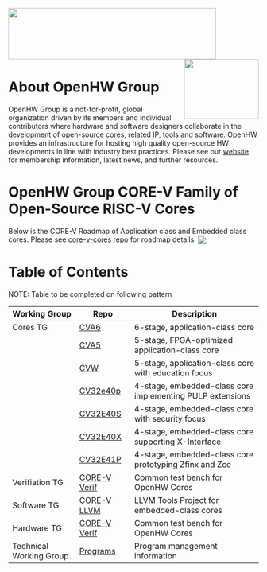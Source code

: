 <img src="https://www.openhwgroup.org/images/openhw-landscape.png" width="418px" height="103px" /> <img src="https://www.openhwgroup.org/images/core-v-portrait.png" align="right" width="150px" height="120px"/>

# About OpenHW Group

OpenHW Group is a not-for-profit, global organization driven by its members and individual contributors where hardware and software designers collaborate in the development of open-source cores, related IP, tools and software. OpenHW provides an infrastructure for hosting high quality open-source HW developments in line with industry best practices.
Please see our [website](https://www.openhwgroup.org/) for membership information, latest news, and further resources.

# OpenHW Group CORE-V Family of Open-Source RISC-V Cores

Below is the CORE-V Roadmap of Application class and Embedded class cores. Please see [core-v-cores repo](https://github.com/openhwgroup/core-v-cores) for roadmap details.
<img src="https://github.com/openhwgroup/core-v-cores/blob/master/CV-CORES-Roadmap_2023-03-14.png" align="center" />


# Table of Contents 
   
NOTE: Table to be completed on following pattern

| Working Group    				| Repo																			| Description												|      
| --------------------    		| --------------------    														| -------------------- 										|
| Cores TG    					| [CVA6](https://github.com/openhwgroup/cva6)									| 6-stage, application-class core	 						|
|     							| [CVA5](https://github.com/openhwgroup/cva5)									| 5-stage, FPGA-optimized application-class core  |
|     							| [CVW](https://github.com/openhwgroup/cvw)										| 5-stage, application-class core with education focus |
|     							| [CV32e40p](https://github.com/openhwgroup/cv32e40p)							| 4-stage, embedded-class core implementing PULP extensions |
|     							| [CV32E40S](https://github.com/openhwgroup/cv32e40s)							| 4-stage, embedded-class core with security focus |
|     							| [CV32E40X](https://github.com/openhwgroup/cv32e40x)							| 4-stage, embedded-class core supporting X-Interface |
|     							| [CV32E41P](https://github.com/openhwgroup/cv32e41p)							| 4-stage, embedded-class core prototyping Zfinx and Zce |
| Verifiation TG     			| [CORE-V Verif](https://github.com/openhwgroup/core-v-verif)					| Common test bench for OpenHW Cores |
| Software TG     				| [CORE-V LLVM](https://github.com/openhwgroup/corev-llvm-project)				| LLVM Tools Project for embedded-class cores |
| Hardware TG     				| [CORE-V Verif](https://github.com/openhwgroup/core-v-verif)					| Common test bench for OpenHW Cores |
| Technical Working Group     	| [Programs](https://github.com/openhwgroup/programs)							| Program management information |
  
<!--

**Here are some ideas to get you started:**

🙋‍♀️ A short introduction - what is your organization all about?
🌈 Contribution guidelines - how can the community get involved?
👩‍💻 Useful resources - where can the community find your docs? Is there anything else the community should know?
🍿 Fun facts - what does your team eat for breakfast?
🧙 Remember, you can do mighty things with the power of [Markdown](https://docs.github.com/github/writing-on-github/getting-started-with-writing-and-formatting-on-github/basic-writing-and-formatting-syntax)
-->
